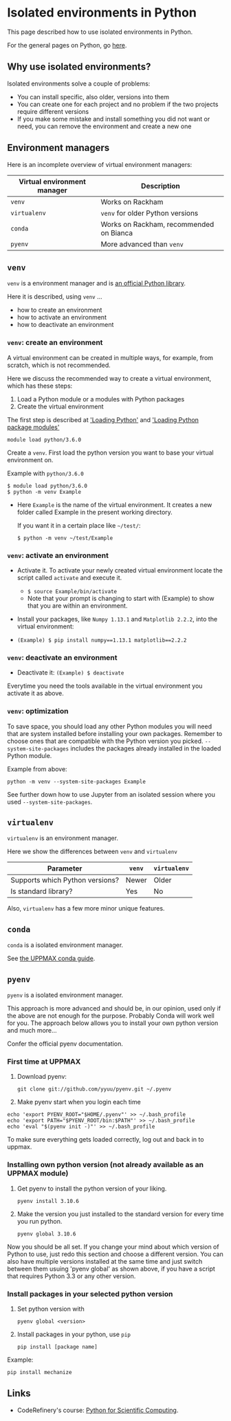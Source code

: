# Isolated environments in Python

This page described how to use isolated environments in Python.

For the general pages on Python, go [here](python.md).

## Why use isolated environments?

Isolated environments solve a couple of problems:

- You can install specific, also older, versions into them
- You can create one for each project and no problem if the two projects
  require different versions
- If you make some mistake and install something you did not want or need, you
  can remove the environment and create a new one

## Environment managers

Here is an incomplete overview of virtual environment managers:

Virtual environment manager|Description
---------------------------|--------------------------------
`venv`                     |Works on Rackham
`virtualenv`               |`venv` for older Python versions
`conda`                    |Works on Rackham, recommended on Bianca
`pyenv`                    |More advanced than `venv`

## `venv`

`venv` is a environment manager
and is [an official Python library](https://docs.python.org/3/library/venv.html).

Here it is described, using `venv` ...

- how to create an environment
- how to activate an environment
- how to deactivate an environment

### `venv`: create an environment

A virtual environment can be created in multiple ways, 
for example, from scratch, which is not recommended.

Here we discuss the recommended way to create a virtual environment,
which has these steps:
1. Load a Python module or a modules with Python packages
1. Create the virtual environment

The first step is described at 
['Loading Python'](http://docs.uppmax.uu.se/software/python/#loading-python)
and 
['Loading Python package modules'](http://docs.uppmax.uu.se/software/python/#loading-python-modules)

```
module load python/3.6.0
```


Create a `venv`. First load the python version you want to base your virtual
environment on. 

Example with `python/3.6.0`

```
$ module load python/3.6.0
$ python -m venv Example
```

* Here `Example` is the name of the virtual environment. It creates a new folder
called Example in the present working directory.

    If you want it in a certain place like `~/test/`:

    `$ python -m venv ~/test/Example`

### `venv`: activate an environment

* Activate it. To activate your newly created virtual environment locate the
script called `activate` and execute it.

    * `$ source Example/bin/activate`
    * Note that your prompt is changing to start with (Example) to show that you are within an environment.

* Install your packages, like `Numpy 1.13.1` and `Matplotlib 2.2.2`, into the virtual environment:
* `(Example) $ pip install numpy==1.13.1 matplotlib==2.2.2`

### `venv`: deactivate an environment

* Deactivate it:
    `(Example) $ deactivate`

Everytime you need the tools available in the virtual environment you activate it as above.

### `venv`: optimization

To save space, you should load any other Python modules you will need that are
system installed before installing your own packages. 
Remember to choose ones
that are compatible with the Python version you picked. 
`--system-site-packages` includes the packages already installed in the 
loaded Python module.

Example from above:

```
python -m venv --system-site-packages Example
```

See further down how to use Jupyter from an isolated session where you used
`--system-site-packages`.

## `virtualenv`

`virtualenv` is an environment manager.

Here we show the differences between `venv` and `virtualenv`

Parameter                      |`venv`|`virtualenv`
-------------------------------|------|------------
Supports which Python versions?|Newer |Older
Is standard library?           |Yes   |No

Also, `virtualenv` has a few more minor unique features.

## `conda`

`conda` is a isolated environment manager.

See [the UPPMAX conda guide](../cluster_guides/conda.md).

## `pyenv`

`pyenv` is a isolated environment manager.

This approach is more advanced and should be, in our opinion, used only if the
above are not enough for the purpose. Probably Conda will work well for you.
The approach below allows you to install your own python version and much more… 

Confer the official pyenv documentation.

### First time at UPPMAX

1. Download pyenv:

    ```git clone git://github.com/yyuu/pyenv.git ~/.pyenv```

2. Make pyenv start when you login each time

```
echo 'export PYENV_ROOT="$HOME/.pyenv"' >> ~/.bash_profile
echo 'export PATH="$PYENV_ROOT/bin:$PATH"' >> ~/.bash_profile
echo 'eval "$(pyenv init -)"' >> ~/.bash_profile
```

To make sure everything gets loaded correctly, log out and back in to uppmax.

### Installing own python version (not already available as an UPPMAX module)

1. Get pyenv to install the python version of your liking.

    ```pyenv install 3.10.6```

1. Make the version you just installed to the standard version for every time you run python.

    ```pyenv global 3.10.6```

Now you should be all set. If you change your mind about which version of
Python to use, just redo this section and choose a different version. You can
also have multiple versions installed at the same time and just switch between
them usuing 'pyenv global' as shown above, if you have a script that requires
Python 3.3 or any other version.

### Install packages in your selected python version


1. Set python version with 

    ```pyenv global <version>```

1. Install packages in your python, use `pip`

    ```
    pip install [package name]
    ```

Example:
```
pip install mechanize
```

## Links

- CodeRefinery's course: [Python for Scientific Computing](https://aaltoscicomp.github.io/python-for-scicomp/).
